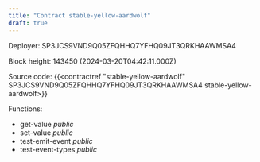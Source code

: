 ```yaml
---
title: "Contract stable-yellow-aardwolf"
draft: true
---
```

Deployer: SP3JCS9VND9Q05ZFQHHQ7YFHQ09JT3QRKHAAWMSA4


 



Block height: 143450 (2024-03-20T04:42:11.000Z)

Source code: {{<contractref "stable-yellow-aardwolf" SP3JCS9VND9Q05ZFQHHQ7YFHQ09JT3QRKHAAWMSA4 stable-yellow-aardwolf>}}

Functions:

* get-value _public_
* set-value _public_
* test-emit-event _public_
* test-event-types _public_

